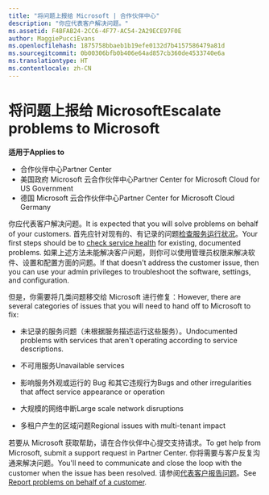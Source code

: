 ```yaml
---
title: "将问题上报给 Microsoft | 合作伙伴中心"
description: "你应代表客户解决问题。"
ms.assetid: F4BFAB24-2CC6-4F77-AC54-2A29ECE97F0E
author: MaggiePucciEvans
ms.openlocfilehash: 1875758bbaeb1b19efe0132d7b4157586479a81d
ms.sourcegitcommit: 0b00306bfb0b406e64ad857cb360de4533740e6a
ms.translationtype: HT
ms.contentlocale: zh-CN
---
```

# <a name="escalate-problems-to-microsoft"></a><span data-ttu-id="fe2e8-103">将问题上报给 Microsoft</span><span class="sxs-lookup"><span data-stu-id="fe2e8-103">Escalate problems to Microsoft</span></span>

**<span data-ttu-id="fe2e8-104">适用于</span><span class="sxs-lookup"><span data-stu-id="fe2e8-104">Applies to</span></span>**

-  <span data-ttu-id="fe2e8-105">合作伙伴中心</span><span class="sxs-lookup"><span data-stu-id="fe2e8-105">Partner Center</span></span>
-  <span data-ttu-id="fe2e8-106">美国政府 Microsoft 云合作伙伴中心</span><span class="sxs-lookup"><span data-stu-id="fe2e8-106">Partner Center for Microsoft Cloud for US Government</span></span>
-  <span data-ttu-id="fe2e8-107">德国 Microsoft 云合作伙伴中心</span><span class="sxs-lookup"><span data-stu-id="fe2e8-107">Partner Center for Microsoft Cloud Germany</span></span>

<span data-ttu-id="fe2e8-108">你应代表客户解决问题。</span><span class="sxs-lookup"><span data-stu-id="fe2e8-108">It is expected that you will solve problems on behalf of your customers.</span></span> <span data-ttu-id="fe2e8-109">首先应针对现有的、有记录的问题[检查服务运行状况](check-service-health.md)。</span><span class="sxs-lookup"><span data-stu-id="fe2e8-109">Your first steps should be to [check service health](check-service-health.md) for existing, documented problems.</span></span> <span data-ttu-id="fe2e8-110">如果上述方法未能解决客户问题，则你可以使用管理员权限来解决软件、设置和配置方面的问题。</span><span class="sxs-lookup"><span data-stu-id="fe2e8-110">If that doesn't address the customer issue, then you can use your admin privileges to troubleshoot the software, settings, and configuration.</span></span>

<span data-ttu-id="fe2e8-111">但是，你需要将几类问题移交给 Microsoft 进行修复：</span><span class="sxs-lookup"><span data-stu-id="fe2e8-111">However, there are several categories of issues that you will need to hand off to Microsoft to fix:</span></span>

-   <span data-ttu-id="fe2e8-112">未记录的服务问题（未根据服务描述运行这些服务）。</span><span class="sxs-lookup"><span data-stu-id="fe2e8-112">Undocumented problems with services that aren't operating according to service descriptions.</span></span>

-   <span data-ttu-id="fe2e8-113">不可用服务</span><span class="sxs-lookup"><span data-stu-id="fe2e8-113">Unavailable services</span></span>

-   <span data-ttu-id="fe2e8-114">影响服务外观或运行的 Bug 和其它违规行为</span><span class="sxs-lookup"><span data-stu-id="fe2e8-114">Bugs and other irregularities that affect service appearance or operation</span></span>

-   <span data-ttu-id="fe2e8-115">大规模的网络中断</span><span class="sxs-lookup"><span data-stu-id="fe2e8-115">Large scale network disruptions</span></span>

-   <span data-ttu-id="fe2e8-116">多租户产生的区域问题</span><span class="sxs-lookup"><span data-stu-id="fe2e8-116">Regional issues with multi-tenant impact</span></span>

<span data-ttu-id="fe2e8-117">若要从 Microsoft 获取帮助，请在合作伙伴中心提交支持请求。</span><span class="sxs-lookup"><span data-stu-id="fe2e8-117">To get help from Microsoft, submit a support request in Partner Center.</span></span> <span data-ttu-id="fe2e8-118">你将需要与客户反复沟通来解决问题。</span><span class="sxs-lookup"><span data-stu-id="fe2e8-118">You'll need to communicate and close the loop with the customer when the issue has been resolved.</span></span> <span data-ttu-id="fe2e8-119">请参阅[代表客户报告问题](report-problems-on-behalf-of-a-customer.md)。</span><span class="sxs-lookup"><span data-stu-id="fe2e8-119">See [Report problems on behalf of a customer](report-problems-on-behalf-of-a-customer.md).</span></span>

 

 



